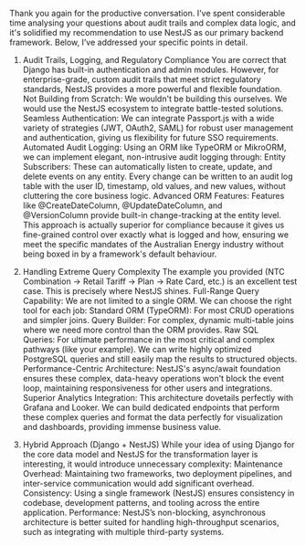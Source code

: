 Thank you again for the productive conversation. I've spent considerable time analysing your questions about audit trails and complex data logic, and it's solidified my recommendation to use NestJS as our primary backend framework.
Below, I’ve addressed your specific points in detail.
1. Audit Trails, Logging, and Regulatory Compliance
You are correct that Django has built-in authentication and admin modules. However, for enterprise-grade, custom audit trails that meet strict regulatory standards, NestJS provides a more powerful and flexible foundation.
Not Building from Scratch: We wouldn't be building this ourselves. We would use the NestJS ecosystem to integrate battle-tested solutions.
Seamless Authentication: We can integrate Passport.js with a wide variety of strategies (JWT, OAuth2, SAML) for robust user management and authentication, giving us flexibility for future SSO requirements.
Automated Audit Logging: Using an ORM like TypeORM or MikroORM, we can implement elegant, non-intrusive audit logging through:
Entity Subscribers: These can automatically listen to create, update, and delete events on any entity. Every change can be written to an audit log table with the user ID, timestamp, old values, and new values, without cluttering the core business logic.
Advanced ORM Features: Features like @CreateDateColumn, @UpdateDateColumn, and @VersionColumn provide built-in change-tracking at the entity level.
This approach is actually superior for compliance because it gives us fine-grained control over exactly what is logged and how, ensuring we meet the specific mandates of the Australian Energy industry without being boxed in by a framework's default behaviour.
2. Handling Extreme Query Complexity
The example you provided (NTC Combination -> Retail Tariff -> Plan -> Rate Card, etc.) is an excellent test case. This is precisely where NestJS shines.
Full-Range Query Capability: We are not limited to a single ORM. We can choose the right tool for each job:
Standard ORM (TypeORM): For most CRUD operations and simpler joins.
Query Builder: For complex, dynamic multi-table joins where we need more control than the ORM provides.
Raw SQL Queries: For ultimate performance in the most critical and complex pathways (like your example). We can write highly optimized PostgreSQL queries and still easily map the results to structured objects.
Performance-Centric Architecture: NestJS's async/await foundation ensures these complex, data-heavy operations won't block the event loop, maintaining responsiveness for other users and integrations.
Superior Analytics Integration: This architecture dovetails perfectly with Grafana and Looker. We can build dedicated endpoints that perform these complex queries and format the data perfectly for visualization and dashboards, providing immense business value.

3. Hybrid Approach (Django + NestJS)
While your idea of using Django for the core data model and NestJS for the transformation layer is interesting, it would introduce unnecessary complexity:
Maintenance Overhead: Maintaining two frameworks, two deployment pipelines, and inter-service communication would add significant overhead.
Consistency: Using a single framework (NestJS) ensures consistency in codebase, development patterns, and tooling across the entire application.
Performance: NestJS’s non-blocking, asynchronous architecture is better suited for handling high-throughput scenarios, such as integrating with multiple third-party systems.

